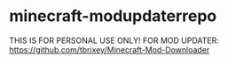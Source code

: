 # minecraft-modupdaterrepo
THIS IS FOR PERSONAL USE ONLY!
FOR MOD UPDATER: https://github.com/tbrixey/Minecraft-Mod-Downloader
